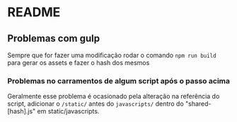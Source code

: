 # README


## Problemas com gulp

Sempre que for fazer uma modificação rodar o comando `npm run build` para
gerar os assets e fazer o hash dos mesmos

### Problemas no carramentos de algum script após o passo acima

Geralmente esse problema é ocasionado pela alteração na referência do script,
adicionar o `/static/` antes do `javascripts/` dentro do "shared-[hash].js"
em static/javascripts.
